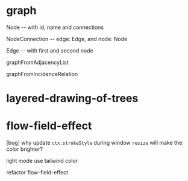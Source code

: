 # graph

Node -- with id, name and connections

NodeConnection -- edge: Edge, and node: Node

Edge -- with first and second node

graphFromAdjacencyList

graphFromIncidenceRelation

# layered-drawing-of-trees

# flow-field-effect

[bug] why update `ctx.strokeStyle` during window `resize` will make the color brighter?

light mode use tailwind color

refactor flow-field-effect
